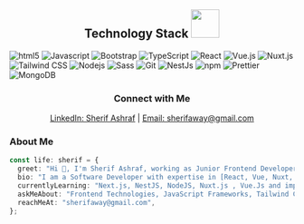 <h2 align="center">Technology Stack <img src="https://github.com/ritik307/ritik307/blob/main/images/laptop.gif" width="50"></h2>
<p>
  <img alt="html5" src="https://img.shields.io/badge/-HTML5-E34F26?style=flat-square&logo=html5&logoColor=white" />
  <img alt="Javascript" src="https://img.shields.io/badge/-javascript-f7df1c?style=flat-square&logo=javascript&logoColor=black" />
  <img alt="Bootstrap" src="https://img.shields.io/badge/-bootstrap-7953b3?style=flat-square&logo=javascript&logoColor=white" />
  <img alt="TypeScript" src="https://img.shields.io/badge/-TypeScript-007ACC?style=flat-square&logo=typescript&logoColor=white" />
  <img alt="React" src="https://img.shields.io/badge/-React-45b8d8?style=flat-square&logo=react&logoColor=white" />
  <img alt="Vue.js" src="https://img.shields.io/badge/-Vue.js-4FC08D?style=flat-square&logo=vue.js&logoColor=white" />
  <img alt="Nuxt.js" src="https://img.shields.io/badge/-Nuxt.js-00DC82?style=flat-square&logo=nuxt.js&logoColor=white" />
  <img alt="Tailwind CSS" src="https://img.shields.io/badge/-Tailwind_CSS-38B2AC?style=flat-square&logo=tailwind-css&logoColor=white" />
  <img alt="Nodejs" src="https://img.shields.io/badge/-Nodejs-43853d?style=flat-square&logo=Node.js&logoColor=white" />
  <img alt="Sass" src="https://img.shields.io/badge/-Sass-CC6699?style=flat-square&logo=sass&logoColor=white" />
  <img alt="Git" src="https://img.shields.io/badge/-Git-F05032?style=flat-square&logo=git&logoColor=white" />
  <img alt="NestJs" src="https://img.shields.io/badge/-NestJs-ea2845?style=flat-square&logo=nestjs&logoColor=white" />
  <img alt="npm" src="https://img.shields.io/badge/-NPM-CB3837?style=flat-square&logo=npm&logoColor=white" />
  <img alt="Prettier" src="https://img.shields.io/badge/-Prettier-F7B93E?style=flat-square&logo=prettier&logoColor=white" />
  <img alt="MongoDB" src="https://img.shields.io/badge/-MongoDB-13aa52?style=flat-square&logo=mongodb&logoColor=white" />
</p>

<h3 align="center">Connect with Me</h3>
<p align="center">
  <a href="https://www.linkedin.com/in/sherif-ashraf--68b0801b7/" target="_blank">LinkedIn: Sherif Ashraf</a> | 
  <a href="mailto:sherifaway@gmail.com">Email: sherifaway@gmail.com</a>
</p>

<h3>About Me</h3>

```typescript
const life: sherif = {
  greet: "Hi 👋, I'm Sherif Ashraf, working as Junior Frontend Developer at Quarizm.",
  bio: "I am a Software Developer with expertise in [React, Vue, Nuxt, Next.js], passionate about building dynamic user interfaces. A self-taught guitarist from Egypt who loves to learn new technologies.",
  currentlyLearning: "Next.js, NestJS, NodeJS, Nuxt.js , Vue.Js and improving my skills in UI/UX design.",
  askMeAbout: "Frontend Technologies, JavaScript Frameworks, Tailwind CSS, Web Performance Optimization",
  reachMeAt: "sherifaway@gmail.com",
};
